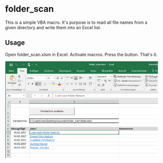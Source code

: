 # folder_scan

This is a simple VBA macro. It's purpose is to read all file names from a given
directory and write them into an Excel list.

## Usage
Open folder_scan.xlsm in Excel. Activate macros. Press the button. That's it.

![sample screenshot](doc/screenshot.png)
